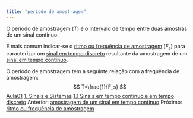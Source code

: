 ```yaml
---
title: "período de amostragem"
---
```



O período de amostragem ($T$) é o intervalo de tempo entre duas amostras de um sinal contínuo.

É mais comum indicar-se o [ritmo ou frequência de amostragem](ritmo%20ou%20frequência%20de%20amostragem.md) ($F_s$) para caracterizar um [sinal em tempo discreto](sinal%20em%20tempo%20discreto.md) resultante da amostragem de um [sinal em tempo contínuo](sinal%20em%20tempo%20contínuo.md).

O período de amostragem tem a seguinte relação com a frequência de amostragem:
$$
T=\frac{1}{F_s}
$$
[Aula01](../Aula01.md)
[1. Sinais e Sistemas](../../topicos/1.%20Sinais%20e%20Sistemas.md)
[1.1 Sinais em tempo contínuo e em tempo discreto](../../topicos/1.1%20Sinais%20em%20tempo%20contínuo%20e%20em%20tempo%20discreto.md)
Anterior: [amostragem de um sinal em tempo contínuo](amostragem%20de%20um%20sinal%20em%20tempo%20contínuo.md)
Próximo: [ritmo ou frequência de amostragem](ritmo%20ou%20frequência%20de%20amostragem.md)
